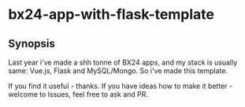 # bx24-app-with-flask-template

## Synopsis
Last year i've made a shh tonne of BX24 apps, and my stack is usually same: Vue.js, Flask and MySQL/Mongo.
So i've made this template.

If you find it useful - thanks.
If you have ideas how to make it better - welcome to Issues, feel free to ask and PR.

